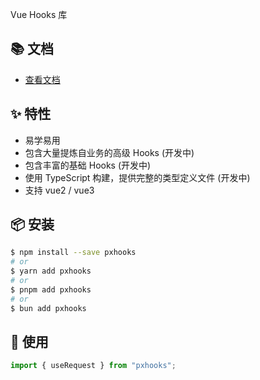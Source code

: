 Vue Hooks 库

## 📚 文档

- [查看文档](https://l1114.github.io/ahooks-for-vue/)

## ✨ 特性

- 易学易用
- 包含大量提炼自业务的高级 Hooks (开发中)
- 包含丰富的基础 Hooks (开发中)
- 使用 TypeScript 构建，提供完整的类型定义文件 (开发中)
- 支持 vue2 / vue3

## 📦 安装

```bash
$ npm install --save pxhooks
# or
$ yarn add pxhooks
# or
$ pnpm add pxhooks
# or
$ bun add pxhooks
```

## 🔨 使用

```js
import { useRequest } from "pxhooks";
```
